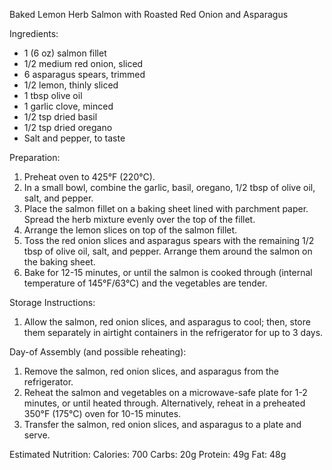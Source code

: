 Baked Lemon Herb Salmon with Roasted Red Onion and Asparagus

Ingredients:
- 1 (6 oz) salmon fillet
- 1/2 medium red onion, sliced
- 6 asparagus spears, trimmed
- 1/2 lemon, thinly sliced
- 1 tbsp olive oil
- 1 garlic clove, minced
- 1/2 tsp dried basil
- 1/2 tsp dried oregano
- Salt and pepper, to taste

Preparation:
1. Preheat oven to 425°F (220°C).
2. In a small bowl, combine the garlic, basil, oregano, 1/2 tbsp of olive oil, salt, and pepper.
3. Place the salmon fillet on a baking sheet lined with parchment paper. Spread the herb mixture evenly over the top of the fillet.
4. Arrange the lemon slices on top of the salmon fillet.
5. Toss the red onion slices and asparagus spears with the remaining 1/2 tbsp of olive oil, salt, and pepper. Arrange them around the salmon on the baking sheet.
6. Bake for 12-15 minutes, or until the salmon is cooked through (internal temperature of 145°F/63°C) and the vegetables are tender.

Storage Instructions:
1. Allow the salmon, red onion slices, and asparagus to cool; then, store them separately in airtight containers in the refrigerator for up to 3 days.

Day-of Assembly (and possible reheating):
1. Remove the salmon, red onion slices, and asparagus from the refrigerator.
2. Reheat the salmon and vegetables on a microwave-safe plate for 1-2 minutes, or until heated through. Alternatively, reheat in a preheated 350°F (175°C) oven for 10-15 minutes.
3. Transfer the salmon, red onion slices, and asparagus to a plate and serve.

Estimated Nutrition:
Calories: 700
Carbs: 20g
Protein: 49g
Fat: 48g